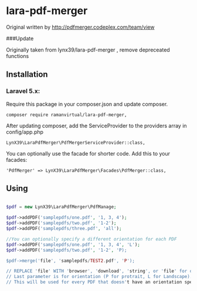 # lara-pdf-merger

Original written by http://pdfmerger.codeplex.com/team/view<br/>

###Update

 Originally taken from lynx39/lara-pdf-merger , remove depreceated functions
 
## Installation

### Laravel 5.x:

Require this package in your composer.json and update composer.

    composer require ramanvirtual/lara-pdf-merger,

After updating composer, add the ServiceProvider to the providers array in config/app.php

    LynX39\LaraPdfMerger\PdfMergerServiceProvider::class,

You can optionally use the facade for shorter code. Add this to your facades:

    'PdfMerger' => LynX39\LaraPdfMerger\Facades\PdfMerger::class,
    
## Using

```php

$pdf = new LynX39\LaraPdfMerger\PdfManage;

$pdf->addPDF('samplepdfs/one.pdf', '1, 3, 4');
$pdf->addPDF('samplepdfs/two.pdf', '1-2');
$pdf->addPDF('samplepdfs/three.pdf', 'all');

//You can optionally specify a different orientation for each PDF
$pdf->addPDF('samplepdfs/one.pdf', '1, 3, 4', 'L');
$pdf->addPDF('samplepdfs/two.pdf', '1-2', 'P);

$pdf->merge('file', 'samplepdfs/TEST2.pdf', 'P');

// REPLACE 'file' WITH 'browser', 'download', 'string', or 'file' for output options
// Last parameter is for orientation (P for protrait, L for Landscape). 
// This will be used for every PDF that doesn't have an orientation specified
```
